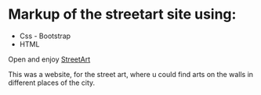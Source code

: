 # Markup of the streetart site using:
- Css - Bootstrap
- HTML


 Open and enjoy [StreetArt](https://gio-dzadza.github.io/StreetArt.github.io/) 
 
 This was a website, for the street art, where u could find arts on the walls  in different places of the city. 
